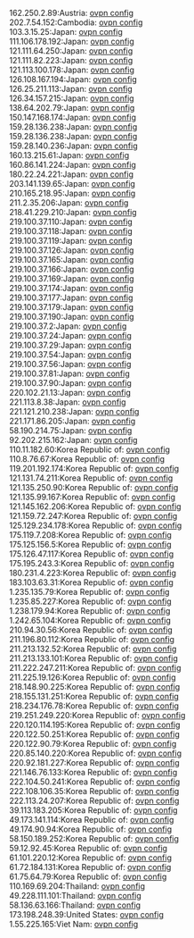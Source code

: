 162.250.2.89:Austria: [ovpn config](vpn/162_250_2_89.ovpn)  
202.7.54.152:Cambodia: [ovpn config](vpn/202_7_54_152.ovpn)  
103.3.15.25:Japan: [ovpn config](vpn/103_3_15_25.ovpn)  
111.106.178.192:Japan: [ovpn config](vpn/111_106_178_192.ovpn)  
121.111.64.250:Japan: [ovpn config](vpn/121_111_64_250.ovpn)  
121.111.82.223:Japan: [ovpn config](vpn/121_111_82_223.ovpn)  
121.113.100.178:Japan: [ovpn config](vpn/121_113_100_178.ovpn)  
126.108.167.194:Japan: [ovpn config](vpn/126_108_167_194.ovpn)  
126.25.211.113:Japan: [ovpn config](vpn/126_25_211_113.ovpn)  
126.34.157.215:Japan: [ovpn config](vpn/126_34_157_215.ovpn)  
138.64.202.79:Japan: [ovpn config](vpn/138_64_202_79.ovpn)  
150.147.168.174:Japan: [ovpn config](vpn/150_147_168_174.ovpn)  
159.28.136.238:Japan: [ovpn config](vpn/159_28_136_238.ovpn)  
159.28.136.238:Japan: [ovpn config](vpn/159_28_136_238.ovpn)  
159.28.140.236:Japan: [ovpn config](vpn/159_28_140_236.ovpn)  
160.13.215.61:Japan: [ovpn config](vpn/160_13_215_61.ovpn)  
160.86.141.224:Japan: [ovpn config](vpn/160_86_141_224.ovpn)  
180.22.24.221:Japan: [ovpn config](vpn/180_22_24_221.ovpn)  
203.141.139.65:Japan: [ovpn config](vpn/203_141_139_65.ovpn)  
210.165.218.95:Japan: [ovpn config](vpn/210_165_218_95.ovpn)  
211.2.35.206:Japan: [ovpn config](vpn/211_2_35_206.ovpn)  
218.41.229.210:Japan: [ovpn config](vpn/218_41_229_210.ovpn)  
219.100.37.110:Japan: [ovpn config](vpn/219_100_37_110.ovpn)  
219.100.37.118:Japan: [ovpn config](vpn/219_100_37_118.ovpn)  
219.100.37.119:Japan: [ovpn config](vpn/219_100_37_119.ovpn)  
219.100.37.126:Japan: [ovpn config](vpn/219_100_37_126.ovpn)  
219.100.37.165:Japan: [ovpn config](vpn/219_100_37_165.ovpn)  
219.100.37.166:Japan: [ovpn config](vpn/219_100_37_166.ovpn)  
219.100.37.169:Japan: [ovpn config](vpn/219_100_37_169.ovpn)  
219.100.37.174:Japan: [ovpn config](vpn/219_100_37_174.ovpn)  
219.100.37.177:Japan: [ovpn config](vpn/219_100_37_177.ovpn)  
219.100.37.179:Japan: [ovpn config](vpn/219_100_37_179.ovpn)  
219.100.37.190:Japan: [ovpn config](vpn/219_100_37_190.ovpn)  
219.100.37.2:Japan: [ovpn config](vpn/219_100_37_2.ovpn)  
219.100.37.24:Japan: [ovpn config](vpn/219_100_37_24.ovpn)  
219.100.37.29:Japan: [ovpn config](vpn/219_100_37_29.ovpn)  
219.100.37.54:Japan: [ovpn config](vpn/219_100_37_54.ovpn)  
219.100.37.56:Japan: [ovpn config](vpn/219_100_37_56.ovpn)  
219.100.37.81:Japan: [ovpn config](vpn/219_100_37_81.ovpn)  
219.100.37.90:Japan: [ovpn config](vpn/219_100_37_90.ovpn)  
220.102.21.13:Japan: [ovpn config](vpn/220_102_21_13.ovpn)  
221.113.8.38:Japan: [ovpn config](vpn/221_113_8_38.ovpn)  
221.121.210.238:Japan: [ovpn config](vpn/221_121_210_238.ovpn)  
221.171.86.205:Japan: [ovpn config](vpn/221_171_86_205.ovpn)  
58.190.214.75:Japan: [ovpn config](vpn/58_190_214_75.ovpn)  
92.202.215.162:Japan: [ovpn config](vpn/92_202_215_162.ovpn)  
110.11.182.60:Korea Republic of: [ovpn config](vpn/110_11_182_60.ovpn)  
110.8.76.67:Korea Republic of: [ovpn config](vpn/110_8_76_67.ovpn)  
119.201.192.174:Korea Republic of: [ovpn config](vpn/119_201_192_174.ovpn)  
121.131.74.211:Korea Republic of: [ovpn config](vpn/121_131_74_211.ovpn)  
121.135.250.90:Korea Republic of: [ovpn config](vpn/121_135_250_90.ovpn)  
121.135.99.167:Korea Republic of: [ovpn config](vpn/121_135_99_167.ovpn)  
121.145.162.206:Korea Republic of: [ovpn config](vpn/121_145_162_206.ovpn)  
121.159.72.247:Korea Republic of: [ovpn config](vpn/121_159_72_247.ovpn)  
125.129.234.178:Korea Republic of: [ovpn config](vpn/125_129_234_178.ovpn)  
175.119.7.208:Korea Republic of: [ovpn config](vpn/175_119_7_208.ovpn)  
175.125.156.5:Korea Republic of: [ovpn config](vpn/175_125_156_5.ovpn)  
175.126.47.117:Korea Republic of: [ovpn config](vpn/175_126_47_117.ovpn)  
175.195.243.3:Korea Republic of: [ovpn config](vpn/175_195_243_3.ovpn)  
180.231.4.223:Korea Republic of: [ovpn config](vpn/180_231_4_223.ovpn)  
183.103.63.31:Korea Republic of: [ovpn config](vpn/183_103_63_31.ovpn)  
1.235.135.79:Korea Republic of: [ovpn config](vpn/1_235_135_79.ovpn)  
1.235.85.227:Korea Republic of: [ovpn config](vpn/1_235_85_227.ovpn)  
1.238.179.94:Korea Republic of: [ovpn config](vpn/1_238_179_94.ovpn)  
1.242.65.104:Korea Republic of: [ovpn config](vpn/1_242_65_104.ovpn)  
210.94.30.56:Korea Republic of: [ovpn config](vpn/210_94_30_56.ovpn)  
211.196.80.112:Korea Republic of: [ovpn config](vpn/211_196_80_112.ovpn)  
211.213.132.52:Korea Republic of: [ovpn config](vpn/211_213_132_52.ovpn)  
211.213.133.101:Korea Republic of: [ovpn config](vpn/211_213_133_101.ovpn)  
211.222.247.211:Korea Republic of: [ovpn config](vpn/211_222_247_211.ovpn)  
211.225.19.126:Korea Republic of: [ovpn config](vpn/211_225_19_126.ovpn)  
218.148.90.225:Korea Republic of: [ovpn config](vpn/218_148_90_225.ovpn)  
218.155.131.251:Korea Republic of: [ovpn config](vpn/218_155_131_251.ovpn)  
218.234.176.78:Korea Republic of: [ovpn config](vpn/218_234_176_78.ovpn)  
219.251.249.220:Korea Republic of: [ovpn config](vpn/219_251_249_220.ovpn)  
220.120.114.195:Korea Republic of: [ovpn config](vpn/220_120_114_195.ovpn)  
220.122.50.251:Korea Republic of: [ovpn config](vpn/220_122_50_251.ovpn)  
220.122.90.79:Korea Republic of: [ovpn config](vpn/220_122_90_79.ovpn)  
220.85.140.220:Korea Republic of: [ovpn config](vpn/220_85_140_220.ovpn)  
220.92.181.227:Korea Republic of: [ovpn config](vpn/220_92_181_227.ovpn)  
221.146.76.133:Korea Republic of: [ovpn config](vpn/221_146_76_133.ovpn)  
222.104.50.241:Korea Republic of: [ovpn config](vpn/222_104_50_241.ovpn)  
222.108.106.35:Korea Republic of: [ovpn config](vpn/222_108_106_35.ovpn)  
222.113.24.207:Korea Republic of: [ovpn config](vpn/222_113_24_207.ovpn)  
39.113.183.205:Korea Republic of: [ovpn config](vpn/39_113_183_205.ovpn)  
49.173.141.114:Korea Republic of: [ovpn config](vpn/49_173_141_114.ovpn)  
49.174.90.94:Korea Republic of: [ovpn config](vpn/49_174_90_94.ovpn)  
58.150.189.252:Korea Republic of: [ovpn config](vpn/58_150_189_252.ovpn)  
59.12.92.45:Korea Republic of: [ovpn config](vpn/59_12_92_45.ovpn)  
61.101.220.12:Korea Republic of: [ovpn config](vpn/61_101_220_12.ovpn)  
61.72.184.131:Korea Republic of: [ovpn config](vpn/61_72_184_131.ovpn)  
61.75.64.79:Korea Republic of: [ovpn config](vpn/61_75_64_79.ovpn)  
110.169.69.204:Thailand: [ovpn config](vpn/110_169_69_204.ovpn)  
49.228.111.101:Thailand: [ovpn config](vpn/49_228_111_101.ovpn)  
58.136.63.166:Thailand: [ovpn config](vpn/58_136_63_166.ovpn)  
173.198.248.39:United States: [ovpn config](vpn/173_198_248_39.ovpn)  
1.55.225.165:Viet Nam: [ovpn config](vpn/1_55_225_165.ovpn)  
